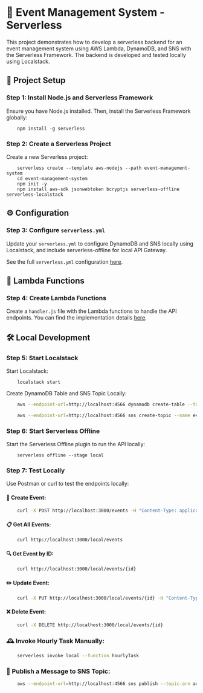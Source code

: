# 🎉 Event Management System - Serverless

This project demonstrates how to develop a serverless backend for an event management system using AWS Lambda, DynamoDB, and SNS with the Serverless Framework. The backend is developed and tested locally using Localstack.

## 🚀 Project Setup

### Step 1: Install Node.js and Serverless Framework

Ensure you have Node.js installed. Then, install the Serverless Framework globally:

```console
    npm install -g serverless
```

### Step 2: Create a Serverless Project

Create a new Serverless project:

```console
    serverless create --template aws-nodejs --path event-management-system
    cd event-management-system
    npm init -y
    npm install aws-sdk jsonwebtoken bcryptjs serverless-offline serverless-localstack
```

## ⚙️ Configuration

### Step 3: Configure `serverless.yml`

Update your `serverless.yml` to configure DynamoDB and SNS locally using Localstack, and include serverless-offline for local API Gateway.

See the full `serverless.yml` configuration [here](serverless.yml).

## 📝 Lambda Functions

### Step 4: Create Lambda Functions

Create a `handler.js` file with the Lambda functions to handle the API endpoints. You can find the implementation details [here](handler.js).

## 🛠 Local Development

### Step 5: Start Localstack

Start Localstack:

```console
    localstack start
```

Create DynamoDB Table and SNS Topic Locally:

```bash
    aws --endpoint-url=http://localhost:4566 dynamodb create-table --table-name event-management-system-events --attribute-definitions AttributeName=id,AttributeType=S --key-schema AttributeName=id,KeyType=HASH --provisioned-throughput ReadCapacityUnits=1,WriteCapacityUnits=1 --region us-east-1

    aws --endpoint-url=http://localhost:4566 sns create-topic --name eventNotification --region us-east-1
```

### Step 6: Start Serverless Offline

Start the Serverless Offline plugin to run the API locally:

```console
    serverless offline --stage local
```

### Step 7: Test Locally

Use Postman or curl to test the endpoints locally:

#### 🚀 Create Event:

```bash
    curl -X POST http://localhost:3000/events -H "Content-Type: application/json" -H "Authorization: Bearer <your-token>" -d '{"title":"Sample Event","description":"This is a sample event.","date":"2024-05-20"}'
```

#### 📋 Get All Events:

```bash
    curl http://localhost:3000/local/events
```

#### 🔍 Get Event by ID:

```bash
    curl http://localhost:3000/local/events/{id}
```

#### ✏️ Update Event:

```bash
    curl -X PUT http://localhost:3000/local/events/{id} -H "Content-Type: application/json" -d '{"title":"Updated Event","description":"This is an updated event.","date":"2024-06-20"}'
```

#### ❌ Delete Event:

```bash
    curl -X DELETE http://localhost:3000/local/events/{id}
```

### 🕰 Invoke Hourly Task Manually:

```bash
    serverless invoke local --function hourlyTask
```

### 📡 Publish a Message to SNS Topic:

```bash
    aws --endpoint-url=http://localhost:4566 sns publish --topic-arn arn:aws:sns:us-east-1:000000000000:eventNotification --message "Test SNS message" --region us-east-1
```